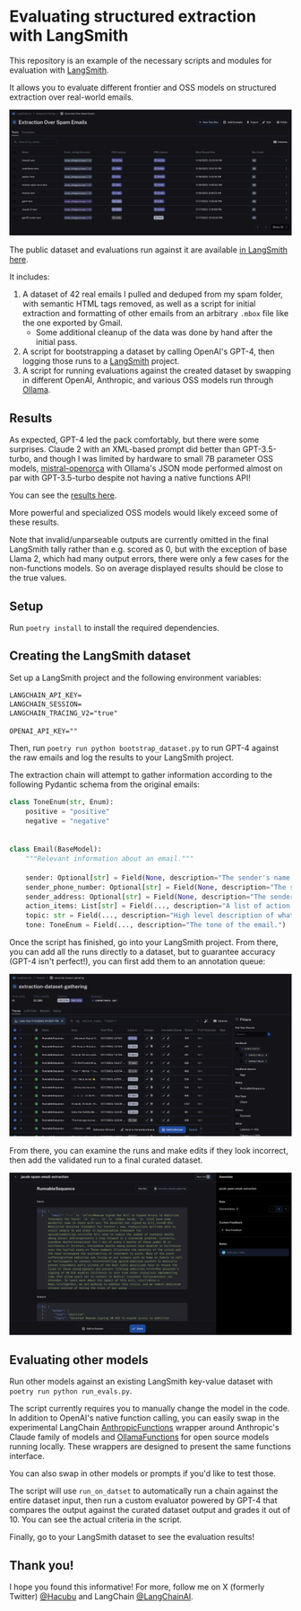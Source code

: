 # Evaluating structured extraction with LangSmith

This repository is an example of the necessary scripts and modules for evaluation with [LangSmith](https://smith.langchain.com/).

It allows you to evaluate different frontier and OSS models on structured extraction over real-world emails.

![](/public/images/public_dataset.png)

The public dataset and evaluations run against it are available [in LangSmith here](https://smith.langchain.com/public/36bdfe7d-3cd1-4b36-b957-d12d95810a2b/d).

It includes:

1. A dataset of 42 real emails I pulled and deduped from my spam folder, with semantic HTML tags removed, as well as a script for initial extraction and formatting of other emails from an arbitrary `.mbox` file like the one exported by Gmail.
    - Some additional cleanup of the data was done by hand after the initial pass.
2. A script for bootstrapping a dataset by calling OpenAI's GPT-4, then logging those runs to a [LangSmith](https://smith.langchain.com/) project.
3. A script for running evaluations against the created dataset by swapping in different OpenAI, Anthropic, and various OSS models run through [Ollama](https://ollama.ai).

## Results

As expected, GPT-4 led the pack comfortably, but there were some surprises. Claude 2 with an XML-based prompt did better than GPT-3.5-turbo,
and though I was limited by hardware to small 7B parameter OSS models, [mistral-openorca](https://ollama.ai/library/mistral-openorca) with Ollama's JSON mode
performed almost on par with GPT-3.5-turbo despite not having a native functions API!

You can see the [results here](https://smith.langchain.com/public/36bdfe7d-3cd1-4b36-b957-d12d95810a2b/d).

More powerful and specialized OSS models would likely exceed some of these results.

Note that invalid/unparseable outputs are currently omitted in the final LangSmith tally rather than e.g. scored as 0, 
but with the exception of base Llama 2, which had many output errors, there were only a few cases for the non-functions models.
So on average displayed results should be close to the true values.

## Setup

Run `poetry install` to install the required dependencies.

## Creating the LangSmith dataset

Set up a LangSmith project and the following environment variables:

```
LANGCHAIN_API_KEY=
LANGCHAIN_SESSION=
LANGCHAIN_TRACING_V2="true"

OPENAI_API_KEY=""
```

Then, run `poetry run python bootstrap_dataset.py` to run GPT-4 against the raw emails and log the results to your LangSmith project.

The extraction chain will attempt to gather information according to the following Pydantic schema from the original emails:

```python
class ToneEnum(str, Enum):
    positive = "positive"
    negative = "negative"


class Email(BaseModel):
    """Relevant information about an email."""

    sender: Optional[str] = Field(None, description="The sender's name, if available")
    sender_phone_number: Optional[str] = Field(None, description="The sender's phone number, if available")
    sender_address: Optional[str] = Field(None, description="The sender's address, if available")
    action_items: List[str] = Field(..., description="A list of action items requested by the email")
    topic: str = Field(..., description="High level description of what the email is about")
    tone: ToneEnum = Field(..., description="The tone of the email.")
```

Once the script has finished, go into your LangSmith project. From there, you can add all the runs directly to a dataset, but to guarantee accuracy (GPT-4 isn't perfect!),
you can first add them to an annotation queue:

![](/public/images/logged_runs.png)

From there, you can examine the runs and make edits if they look incorrect, then add the validated run to a final curated dataset.

![](/public/images/annotation_queue.png)

## Evaluating other models

Run other models against an existing LangSmith key-value dataset with `poetry run python run_evals.py`.

The script currently requires you to manually change the model in the code. In addition to OpenAI's native function calling, you can easily swap in
the experimental LangChain [AnthropicFunctions](https://api.python.langchain.com/en/latest/llms/langchain_experimental.llms.anthropic_functions.AnthropicFunctions.html)
wrapper around Anthropic's Claude family of models and 
[OllamaFunctions](https://api.python.langchain.com/en/latest/llms/langchain_experimental.llms.ollama_functions.OllamaFunctions.html) for open source models 
running locally. These wrappers are designed to present the same functions interface.

You can also swap in other models or prompts if you'd like to test those.

The script will use `run_on_datset` to automatically run a chain against the entire dataset input, then run a custom evaluator powered by GPT-4 
that compares the output against the curated dataset output and grades it out of 10. You can see the actual criteria in the script.

Finally, go to your LangSmith dataset to see the evaluation results!

## Thank you!

I hope you found this informative! For more, follow me on X (formerly Twitter) [@Hacubu](https://x.com/hacubu/) and LangChain [@LangChainAI](https://x.com/langchainai/).
